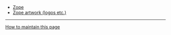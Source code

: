* [Zope](https://zopefoundation.github.io/Zope/)
* [Zope artwork (logos etc.)](/artwork/)

_____

[How to maintain this page](HOWTO.md)
